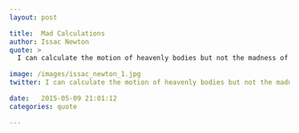 ```yaml
---
layout: post

title:  Mad Calculations
author: Issac Newton
quote: >
  I can calculate the motion of heavenly bodies but not the madness of people.

image: /images/issac_newton_1.jpg
twitter: I can calculate the motion of heavenly bodies but not the madness of people. Issac Newton http://quotes.stockflare.com/

date:   2015-05-09 21:01:12
categories: quote

---
```


